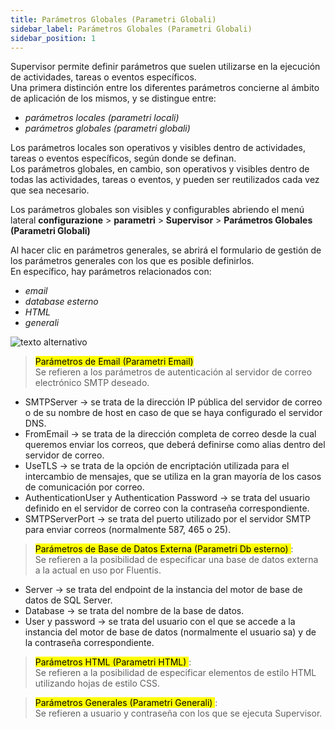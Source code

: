 ```yaml
---
title: Parámetros Globales (Parametri Globali)
sidebar_label: Parámetros Globales (Parametri Globali)
sidebar_position: 1
---
```


Supervisor permite definir parámetros que suelen utilizarse en la ejecución de actividades, tareas o eventos específicos.  
Una primera distinción entre los diferentes parámetros concierne al ámbito de aplicación de los mismos, y se distingue entre:  
* *parámetros locales (parametri locali)*  
* *parámetros globales (parametri globali)*  

Los parámetros locales son operativos y visibles dentro de actividades, tareas o eventos específicos, según donde se definan.  
Los parámetros globales, en cambio, son operativos y visibles dentro de todas las actividades, tareas o eventos, y pueden ser reutilizados cada vez que sea necesario.  

Los parámetros globales son visibles y configurables abriendo el menú lateral **configurazione** > **parametri** > **Supervisor** > **Parámetros Globales (Parametri Globali)**  

Al hacer clic en parámetros generales, se abrirá el formulario de gestión de los parámetros generales con los que es posible definirlos.  
En específico, hay parámetros relacionados con:  
* *email*  
* *database esterno*  
* *HTML*  
* *generali*  

![texto alternativo](/img/it-it/applications/supervisor/supervisor4.jpg)  

> <mark> Parámetros de Email (Parametri Email) </mark>  
Se refieren a los parámetros de autenticación al servidor de correo electrónico SMTP deseado.  
* SMTPServer -> se trata de la dirección IP pública del servidor de correo o de su nombre de host en caso de que se haya configurado el servidor DNS.  
* FromEmail -> se trata de la dirección completa de correo desde la cual queremos enviar los correos, que deberá definirse como alias dentro del servidor de correo.  
* UseTLS -> se trata de la opción de encriptación utilizada para el intercambio de mensajes, que se utiliza en la gran mayoría de los casos de comunicación por correo.  
* AuthenticationUser y Authentication Password -> se trata del usuario definido en el servidor de correo con la contraseña correspondiente.  
* SMTPServerPort -> se trata del puerto utilizado por el servidor SMTP para enviar correos (normalmente 587, 465 o 25).  

> <mark> Parámetros de Base de Datos Externa (Parametri Db esterno) </mark>:  
Se refieren a la posibilidad de especificar una base de datos externa a la actual en uso por Fluentis.  
* Server -> se trata del endpoint de la instancia del motor de base de datos de SQL Server.  
* Database -> se trata del nombre de la base de datos.  
* User y password -> se trata del usuario con el que se accede a la instancia del motor de base de datos (normalmente el usuario sa) y de la contraseña correspondiente.  

> <mark> Parámetros HTML (Parametri HTML) </mark>:  
Se refieren a la posibilidad de especificar elementos de estilo HTML utilizando hojas de estilo CSS.  

> <mark> Parámetros Generales (Parametri Generali) </mark>:  
Se refieren a usuario y contraseña con los que se ejecuta Supervisor.  


<!-- 
:::tip Video Tutorial
A este link pueden encontrar el **[video](https://youtu.be/FCcnCDgtLV8)** que ilustra el procedimiento mencionado anteriormente.
::: -->